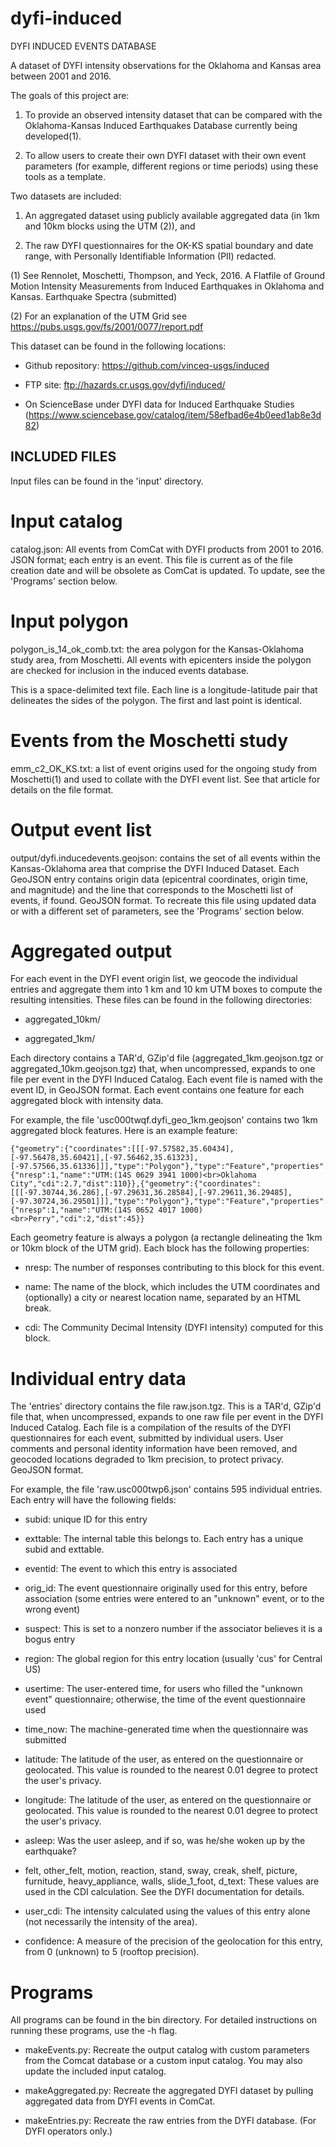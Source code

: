 # dyfi-induced

DYFI INDUCED EVENTS DATABASE

A dataset of DYFI intensity observations for the Oklahoma and Kansas area between 2001 and 2016.

The goals of this project are:

1. To provide an observed intensity dataset that can be compared with the Oklahoma-Kansas Induced Earthquakes Database currently being developed(1). 

2. To allow users to create their own DYFI dataset with their own event parameters (for example, different regions or time periods) using these tools as a template.

Two datasets are included: 

1. An aggregated dataset using publicly available aggregated data (in 1km and 10km blocks using the UTM (2)), and 

2. The raw DYFI questionnaires for the OK-KS spatial boundary and date range, with Personally Identifiable Information (PII) redacted.

(1) See Rennolet, Moschetti, Thompson, and Yeck, 2016. A Flatfile of Ground Motion Intensity Measurements from Induced Earthquakes in Oklahoma and Kansas. Earthquake Spectra (submitted)

(2) For an explanation of the UTM Grid see https://pubs.usgs.gov/fs/2001/0077/report.pdf

This dataset can be found in the following locations:

- Github repository: https://github.com/vinceq-usgs/induced

- FTP site: ftp://hazards.cr.usgs.gov/dyfi/induced/

- On ScienceBase under DYFI data for Induced Earthquake Studies (https://www.sciencebase.gov/catalog/item/58efbad6e4b0eed1ab8e3d82)

INCLUDED FILES
-------------

Input files can be found in the 'input' directory.

Input catalog
========

catalog.json: All events from ComCat with DYFI products from 2001 to 2016. JSON format; each entry is an event. This file is current as of the file creation date and will be obsolete as ComCat is updated. To update, see the 'Programs' section below.

Input polygon
==========

polygon_is_14_ok_comb.txt: the area polygon for the Kansas-Oklahoma study area, from Moschetti. All events with epicenters inside the polygon are checked for inclusion in the induced events database. 

This is a space-delimited text file. Each line is a longitude-latitude pair that delineates the sides of the polygon. The first and last point is identical.

Events from the Moschetti study
==========

emm_c2_OK_KS.txt: a list of event origins used for the ongoing study from Moschetti(1) and used to collate with the DYFI event list. See that article for details on the file format.

Output event list
==========

output/dyfi.inducedevents.geojson: contains the set of all events within the Kansas-Oklahoma area that comprise the DYFI Induced Dataset. Each GeoJSON entry contains origin data (epicentral coordinates, origin time, and magnitude) and the line that corresponds to the Moschetti list of events, if found. GeoJSON format. To recreate this file using updated data or with a different set of parameters, see the 'Programs' section below.

Aggregated output
==============

For each event in the DYFI event origin list, we geocode the individual entries and aggregate them into 1 km and 10 km UTM boxes to compute the resulting intensities. These files can be found in the following directories:

- aggregated_10km/ 

- aggregated_1km/ 

Each directory contains a TAR'd, GZip'd file (aggregated_1km.geojson.tgz or aggregated_10km.geojson.tgz) that, when uncompressed, expands to one file per event in the DYFI Induced Catalog. Each event file is named with the event ID, in GeoJSON format. Each event contains one feature for each aggregated block with intensity data. 

For example, the file 'usc000twqf.dyfi_geo_1km.geojson' contains two 1km aggregated block features. Here is an example feature:

~~~
{"geometry":{"coordinates":[[[-97.57582,35.60434],[-97.56478,35.60421],[-97.56462,35.61323],[-97.57566,35.61336]]],"type":"Polygon"},"type":"Feature","properties":{"nresp":1,"name":"UTM:(14S 0629 3941 1000)<br>Oklahoma City","cdi":2.7,"dist":110}},{"geometry":{"coordinates":[[[-97.30744,36.286],[-97.29631,36.28584],[-97.29611,36.29485],[-97.30724,36.29501]]],"type":"Polygon"},"type":"Feature","properties":{"nresp":1,"name":"UTM:(14S 0652 4017 1000)<br>Perry","cdi":2,"dist":45}}
~~~

Each geometry feature is always a polygon (a rectangle delineating the 1km or 10km block of the UTM grid). Each block has the following properties:

- nresp: The number of responses contributing to this block for this event.

- name: The name of the block, which includes the UTM coordinates and (optionally) a city or nearest location name, separated by an HTML break.

- cdi: The Community Decimal Intensity (DYFI intensity) computed for this block.

Individual entry data
==========

The 'entries' directory contains the file raw.json.tgz. This is a TAR'd, GZip'd file that, when uncompressed, expands to one raw file per event in the DYFI Induced Catalog. Each file is a compilation of the results of the DYFI questionnaires for each event, submitted by individual users. User comments and personal identity information have been removed, and geocoded locations degraded to 1km precision, to protect privacy. GeoJSON format.

For example, the file 'raw.usc000twp6.json' contains 595 individual entries. Each entry will have the following fields:

- subid: unique ID for this entry

- exttable: The internal table this belongs to. Each entry has a unique subid and exttable.

- eventid: The event to which this entry is associated 

- orig_id: The event questionnaire originally used for this entry, before association (some entries were entered to an "unknown" event, or to the wrong event)

- suspect: This is set to a nonzero number if the associator believes it is a bogus entry

- region: The global region for this entry location (usually 'cus' for Central US)

- usertime: The user-entered time, for users who filled the "unknown event" questionnaire; otherwise, the time of the event questionnaire used

- time_now: The machine-generated time when the questionnaire was submitted

- latitude: The latitude of the user, as entered on the questionnaire or geolocated. This value is rounded to the nearest 0.01 degree to protect the user's privacy.

- longitude: The latitude of the user, as entered on the questionnaire or geolocated. This value is rounded to the nearest 0.01 degree to protect the user's privacy.

- asleep: Was the user asleep, and if so, was he/she woken up by the earthquake?

- felt, other_felt, motion, reaction, stand, sway, creak, shelf, picture, furnitude, heavy_appliance, walls, slide_1_foot, d_text: These values are used in the CDI calculation. See the DYFI documentation for details.

- user_cdi: The intensity calculated using the values of this entry alone (not necessarily the intensity of the area).

- confidence: A measure of the precision of the geolocation for this entry, from 0 (unknown) to 5 (rooftop precision).
 
Programs
=======

All programs can be found in the bin directory. For detailed instructions on running these programs, use the -h flag.

- makeEvents.py: Recreate the output catalog with custom parameters from the Comcat database or a custom input catalog. You may also update the included input catalog.

- makeAggregated.py: Recreate the aggregated DYFI dataset by pulling aggregated data from DYFI events in ComCat.

- makeEntries.py: Recreate the raw entries from the DYFI database. (For DYFI operators only.)


